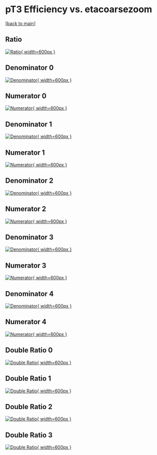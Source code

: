 # pT3 Efficiency vs. etacoarsezoom

[[back to main](./)]



## Ratio

[![Ratio](../mtv/var/pT3_vtr_11_-1_eff_etacoarsezoom.png){ width=600px }](../mtv/var/pT3_vtr_11_-1_eff_etacoarsezoom.pdf)

## Denominator 0

[![Denominator](../mtv/den/pT3_vtr_11_-1_eff_etacoarsezoom_den0.png){ width=600px }](../mtv/den/pT3_vtr_11_-1_eff_etacoarsezoom_den0.pdf)

## Numerator 0

[![Numerator](../mtv/num/pT3_vtr_11_-1_eff_etacoarsezoom_num0.png){ width=600px }](../mtv/num/pT3_vtr_11_-1_eff_etacoarsezoom_num0.pdf)

## Denominator 1

[![Denominator](../mtv/den/pT3_vtr_11_-1_eff_etacoarsezoom_den1.png){ width=600px }](../mtv/den/pT3_vtr_11_-1_eff_etacoarsezoom_den1.pdf)

## Numerator 1

[![Numerator](../mtv/num/pT3_vtr_11_-1_eff_etacoarsezoom_num1.png){ width=600px }](../mtv/num/pT3_vtr_11_-1_eff_etacoarsezoom_num1.pdf)

## Denominator 2

[![Denominator](../mtv/den/pT3_vtr_11_-1_eff_etacoarsezoom_den2.png){ width=600px }](../mtv/den/pT3_vtr_11_-1_eff_etacoarsezoom_den2.pdf)

## Numerator 2

[![Numerator](../mtv/num/pT3_vtr_11_-1_eff_etacoarsezoom_num2.png){ width=600px }](../mtv/num/pT3_vtr_11_-1_eff_etacoarsezoom_num2.pdf)

## Denominator 3

[![Denominator](../mtv/den/pT3_vtr_11_-1_eff_etacoarsezoom_den3.png){ width=600px }](../mtv/den/pT3_vtr_11_-1_eff_etacoarsezoom_den3.pdf)

## Numerator 3

[![Numerator](../mtv/num/pT3_vtr_11_-1_eff_etacoarsezoom_num3.png){ width=600px }](../mtv/num/pT3_vtr_11_-1_eff_etacoarsezoom_num3.pdf)

## Denominator 4

[![Denominator](../mtv/den/pT3_vtr_11_-1_eff_etacoarsezoom_den4.png){ width=600px }](../mtv/den/pT3_vtr_11_-1_eff_etacoarsezoom_den4.pdf)

## Numerator 4

[![Numerator](../mtv/num/pT3_vtr_11_-1_eff_etacoarsezoom_num4.png){ width=600px }](../mtv/num/pT3_vtr_11_-1_eff_etacoarsezoom_num4.pdf)

## Double Ratio 0

[![Double Ratio](../mtv/ratio/pT3_vtr_11_-1_eff_etacoarsezoom_ratio0.png){ width=600px }](../mtv/ratio/pT3_vtr_11_-1_eff_etacoarsezoom_ratio0.pdf)

## Double Ratio 1

[![Double Ratio](../mtv/ratio/pT3_vtr_11_-1_eff_etacoarsezoom_ratio1.png){ width=600px }](../mtv/ratio/pT3_vtr_11_-1_eff_etacoarsezoom_ratio1.pdf)

## Double Ratio 2

[![Double Ratio](../mtv/ratio/pT3_vtr_11_-1_eff_etacoarsezoom_ratio2.png){ width=600px }](../mtv/ratio/pT3_vtr_11_-1_eff_etacoarsezoom_ratio2.pdf)

## Double Ratio 3

[![Double Ratio](../mtv/ratio/pT3_vtr_11_-1_eff_etacoarsezoom_ratio3.png){ width=600px }](../mtv/ratio/pT3_vtr_11_-1_eff_etacoarsezoom_ratio3.pdf)

